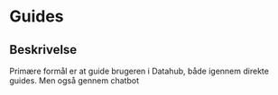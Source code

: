 # Guides

## Beskrivelse

Primære formål er at guide brugeren i Datahub, både igennem direkte guides. Men også gennem chatbot

